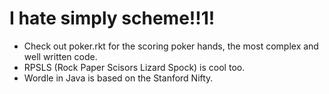 # I hate simply scheme!!1!

* Check out poker.rkt for the scoring poker hands, the most complex and well written code.
* RPSLS (Rock Paper Scisors Lizard Spock) is cool too.
* Wordle in Java is based on the Stanford Nifty.
